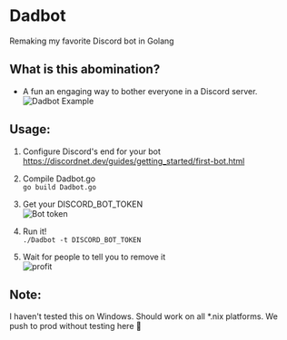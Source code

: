 
#  Dadbot

Remaking my favorite Discord bot in Golang

## What is this abomination?

 - A fun an engaging way to bother everyone in a Discord server.
 ![Dadbot Example](https://i.imgur.com/uHBZMyH.png)

## Usage:

1. Configure Discord's end for your bot <br>
https://discordnet.dev/guides/getting_started/first-bot.html	
	 
2. Compile Dadbot.go<br>
`go build Dadbot.go` 
	
3. Get your DISCORD_BOT_TOKEN<br>
![Bot token](https://i.imgur.com/yCfOMFV.png)

4. Run it!<br>
`./Dadbot -t DISCORD_BOT_TOKEN`

5. Wait for people to tell you to remove it<br>
![profit](https://i.imgur.com/Ij2h3dW.png)

## Note:
I haven't tested this on Windows. Should work on all *.nix platforms. We push to prod without testing here 🎉
